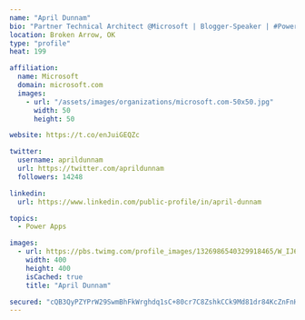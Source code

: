 ```yaml
---
name: "April Dunnam"
bio: "Partner Technical Architect @Microsoft | Blogger-Speaker | #PowerApps, #PowerAutomate, #Office365, #SharePoint | #WIT | #Karaoke Queen"
location: Broken Arrow, OK
type: "profile"
heat: 199

affiliation:
  name: Microsoft
  domain: microsoft.com
  images:
    - url: "/assets/images/organizations/microsoft.com-50x50.jpg"
      width: 50
      height: 50

website: https://t.co/enJuiGEQZc

twitter:
  username: aprildunnam
  url: https://twitter.com/aprildunnam
  followers: 14248

linkedin:
  url: https://www.linkedin.com/public-profile/in/april-dunnam

topics:
  - Power Apps

images:
  - url: https://pbs.twimg.com/profile_images/1326986540329918465/W_IJ6Ih2_400x400.jpg
    width: 400
    height: 400
    isCached: true
    title: "April Dunnam"

secured: "cQB3QyPZYPrW29SwmBhFkWrghdq1sC+80cr7C8ZshkCCk9Md81dr84KcZnFnHnRDKsi1LsTY33byOB/NMIsgaV/RBWIl5hn0PykhawwreCMnZrA/fgsnHBiZFKO4ZbqP4NraI9xr+KWUlIkYG0Os0B0qkvcNYhLgQF7zs3p8Fg2YAbp8kd0YOPzzGUtmE03Vs0WBFQ0Q/Ml3qxrTcbKTYzcnrV5DiJhTM/4CuK2PrE7RqfTZC2TrCOh3AlN6R0APIW8atornNO+A871ZD/RuSkoSg5l7bs9B2GgePywEz8Piht77iNhgKwMVj1HU58lAFN1GleXzD2jom9GAsjg+k3Iigo4R68JjJGQZuK7GRdTGBUrXeL/AymTrt/uPR6aXroGzvyVpiecX5Ub7q39dVS/8q6JBvkaCDUGbcaZz7dw=;fqgzxWH/Gh13jePo8VNkKw=="
---
```


